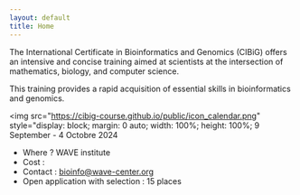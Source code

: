 ```yaml
---
layout: default
title: Home
---
```


The International Certificate in Bioinformatics and Genomics (CIBiG) offers an intensive and concise training aimed at scientists at the intersection of mathematics, biology, and computer science.

This training provides a rapid acquisition of essential skills in bioinformatics and genomics.

<img src="https://cibig-course.github.io/public/icon_calendar.png" style="display: block; margin: 0 auto; width: 100%; height: 100%;
 9 September - 4 Octobre 2024
* Where ? WAVE institute
* Cost :
* Contact : bioinfo@wave-center.org
* Open application with selection : 15 places


